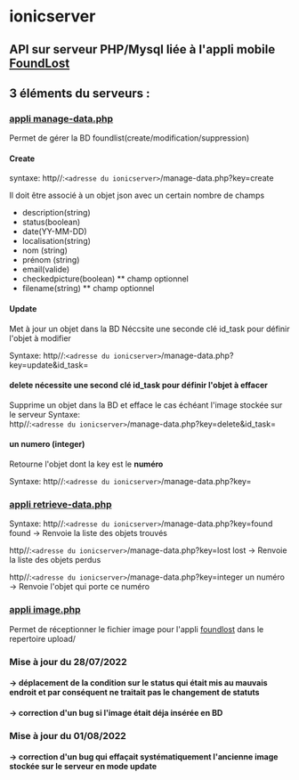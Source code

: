 # ionicserver

## API sur serveur PHP/Mysql liée à l'appli mobile [FoundLost](https://github.com/codeuronline/appli-ionic/tree/master/ionicfoundlost/foundlost)

## 3 éléments du serveurs :

### [appli manage-data.php](https://github.com/codeuronline/ionicserver/blob/main/manage-data.php)

Permet de gérer la BD foundlist(create/modification/suppression)

#### Create
syntaxe:
http//:`<adresse du ionicserver>`/manage-data.php?key=create

Il doit être associé à un objet json avec un certain nombre de champs

* description(string)
* status(boolean)
* date(YY-MM-DD)
* localisation(string)
* nom (string)
* prénom (string)
* email(valide)
* checkedpicture(boolean) ** champ optionnel
* filename(string) ** champ optionnel 

#### Update 
Met à jour un objet dans la BD
Néccsite une seconde clé id_task pour définir l'objet à modifier

Syntaxe:
http//:`<adresse du ionicserver>`/manage-data.php?key=update&id_task=

#### delete nécessite une second clé id_task pour définir l'objet à effacer
Supprime un objet dans la BD et efface le cas échéant l'image stockée sur le serveur
Syntaxe:  
http//:`<adresse du ionicserver>`/manage-data.php?key=delete&id_task=



#### un numero (integer)
Retourne l'objet dont la key est le **numéro**

Syntaxe:
http//:`<adresse du ionicserver>`/manage-data.php?key=

### [appli retrieve-data.php](https://github.com/codeuronline/ionicserver/blob/main/retrieve-data.php)


Syntaxe:
http//:`<adresse du ionicserver>`/manage-data.php?key=found
found -> Renvoie la liste des objets trouvés

http//:`<adresse du ionicserver>`/manage-data.php?key=lost
 lost  -> Renvoie la liste des objets perdus
 
http//:`<adresse du ionicserver>`/manage-data.php?key=integer
 un numéro -> Renvoie l'objet qui porte ce numéro



### [appli image.php](https://github.com/codeuronline/ionicserver/blob/main/image.php)

Permet de réceptionner le fichier image pour l'appli [foundlost](https://github.com/codeuronline/appli-ionic/tree/master/ionicfoundlost/foundlost) dans le repertoire upload/
### Mise à jour du 28/07/2022
#### -> déplacement de la condition sur le status qui était mis au mauvais endroit et par conséquent ne traitait pas le changement de statuts
#### -> correction d'un bug si l'image était déja insérée en BD 
### Mise à jour du 01/08/2022
#### -> correction d'un bug qui effaçait systématiquement l'ancienne image stockée sur le serveur en mode update
